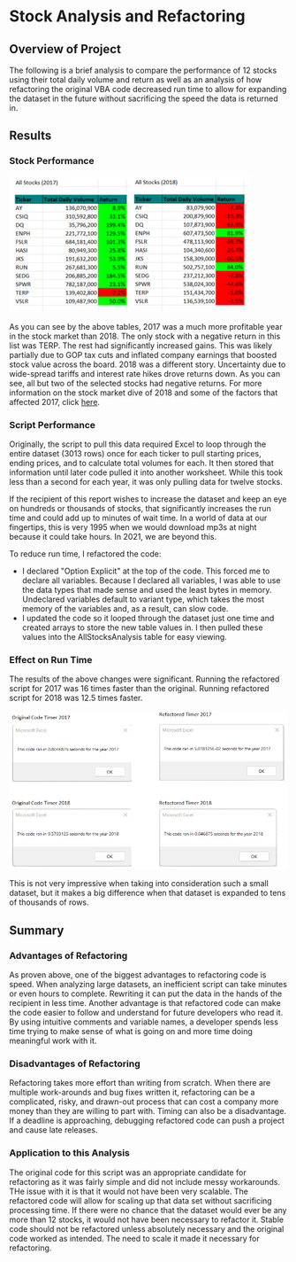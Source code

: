 # Stock Analysis and Refactoring

## Overview of Project
The following is a brief analysis to compare the performance of 12 stocks using their total daily volume and return as well as an analysis of how refactoring the original VBA code decreased run time to allow for expanding the dataset in the future without sacrificing the speed the data is returned in.

## Results

### Stock Performance

![Stock Tables 2017 and 2018](Stock_Tables_2017-2018.png)

As you can see by the above tables, 2017 was a much more profitable year in the stock market than 2018.  The only stock with a negative return in this list was TERP. The rest had significantly increased gains.  This was likely partially due to GOP tax cuts and inflated company earnings that boosted stock value across the board.  2018 was a different story. Uncertainty due to wide-spread tariffs and interest rate hikes drove returns down.  As you can see, all but two of the selected stocks had negative returns.  For more information on the stock market dive of 2018 and some of the factors that affected 2017, click [here](https://www.pbs.org/newshour/economy/making-sense/6-factors-that-fueled-the-stock-market-dive-in-2018).

### Script Performance
Originally, the script to pull this data required Excel to loop through the entire dataset (3013 rows) once for each ticker to pull starting prices, ending prices, and to calculate total volumes for each. It then stored that information until later code pulled it into another worksheet.  While this took less than a second for each year, it was only pulling data for twelve stocks.

If the recipient of this report wishes to increase the dataset and keep an eye on hundreds or thousands of stocks, that significantly increases the run time and could add up to minutes of wait time.  In a world of data at our fingertips, this is very 1995 when we would download mp3s at night because it could take hours.  In 2021, we are beyond this.

To reduce run time, I refactored the code:
- I declared "Option Explicit" at the top of the code. This forced me to declare all variables. Because I declared all variables, I was able to use the data types that made sense and used the least bytes in memory.  Undeclared variables default to variant type, which takes the most memory of the variables and, as a result, can slow code.
- I updated the code so it looped through the dataset just one time and created arrays to store the new table values in. I then pulled these values into the AllStocksAnalysis table for easy viewing.

### Effect on Run Time
The results of the above changes were significant. Running the refactored script for 2017 was 16 times faster than the original.  Running refactored script for 2018 was 12.5 times faster.

![Time taken using original and refactored code](VBA_Challenge_2017and2018.png)

This is not very impressive when taking into consideration such a small dataset, but it makes a big difference when that dataset is expanded to tens of thousands of rows.

## Summary

### Advantages of Refactoring
As proven above, one of the biggest advantages to refactoring code is speed.  When analyzing large datasets, an inefficient script can take minutes or even hours to complete.  Rewriting it can put the data in the hands of the recipient in less time. Another advantage is that refactored code can make the code easier to follow and understand for future developers who read it.  By using intuitive comments and variable names, a developer spends less time trying to make sense of what is going on and more time doing meaningful work with it.

### Disadvantages of Refactoring
Refactoring takes more effort than writing from scratch.  When there are multiple work-arounds and bug fixes written it, refactoring can be a complicated, risky, and drawn-out process that can cost a company more money than they are willing to part with.  Timing can also be a disadvantage.  If a deadline is approaching, debugging refactored code can push a project and cause late releases. 

### Application to this Analysis
The original code for this script was an appropriate candidate for refactoring as it was fairly simple and did not include messy workarounds.  THe issue with it is that it would not have been very scalable.  The refactored code will allow for scaling up that data set without sacrificing processing time.  If there were no chance that the dataset would ever be any more than 12 stocks, it would not have been necessary to refactor it.  Stable code should not be refactored unless absolutely necessary and the original code worked as intended.  The need to scale it made it necessary for refactoring.
